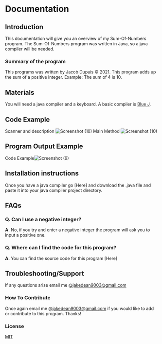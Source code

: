 # Documentation
## Introduction 
This documentation will give you an overview of my Sum-Of-Numbers program. The Sum-Of-Numbers program was written in Java, so a java compiler will be needed. 
### Summary of the program
This programs was written by Jacob Dupuis © 2021. This program adds up the sum of a positive integer. Example: The sum of 4 is 10.
## Materials
You will need a java compiler and a keyboard. A basic compiler is [Blue J](https://www.bluej.org/).
## Code Example
Scanner and description ![Screenshot (10)](https://user-images.githubusercontent.com/66533303/144146895-3d0dd2a7-0f40-4623-8f73-c3e31f328953.png)
Main Method ![Screenshot (10)](https://user-images.githubusercontent.com/66533303/144146941-d8d23669-b58b-4aeb-b6a5-aacfb45df9be.png)
## Program Output Example
Code Example![Screenshot (9)](https://user-images.githubusercontent.com/66533303/144146325-b0e443e7-705b-47ec-ac76-3e6223406bba.png)
## Installation instructions
Once you have a java compiler go [Here] and download the .java file and paste it into your java compiler project directory.
## FAQs
### Q. Can I use a negative integer?
**A.** No, if you try and enter a negative integer the program will ask you to input a positive one. 
### Q. Where can I find the code for this program?
**A.** You can find the source code for this program [Here]
## Troubleshooting/Support
If any questions arise email me @jakedean9003@gmail.com
### How To Contribute
Once again email me @jakedean9003@gmail.com if you would like to add or contribute to this program. Thanks!
### License
[MIT](https://choosealicense.com/licenses/mit/)

